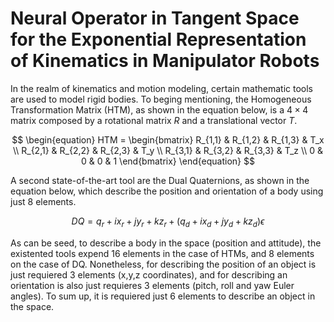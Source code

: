 # Neural Operator in Tangent Space for the Exponential Representation of Kinematics in Manipulator Robots

In the realm of kinematics and motion modeling, certain mathematic tools are used to model rigid bodies.
To beging mentioning, the Homogeneous Transformation Matrix (HTM), as shown in the equation below, is a $4\times4$ matrix composed by a rotational matrix $R$ and a translational vector $T$.

$$
\begin{equation}
HTM = \begin{bmatrix}
R_{1,1} & R_{1,2} & R_{1,3} & T_x \\
R_{2,1} & R_{2,2} & R_{2,3} & T_y \\
R_{3,1} & R_{3,2} & R_{3,3} & T_z \\
0 & 0 & 0 & 1
\end{bmatrix}
\end{equation}
$$

A second state-of-the-art tool are the Dual Quaternions, as shown in the equation below, which describe the position and orientation of a body using just 8 elements.

$$
\begin{equation}
DQ = q_r+ix_r+jy_r+kz_r+(q_d+ix_d+jy_d+kz_d)\epsilon
\end{equation}
$$

As can be seed, to describe a body in the space (position and attitude), the existented tools expend 16 elements in the case of HTMs, and 8 elements on the case of DQ. Nonetheless, for describing the position of an object is just requiered 3 elements (x,y,z coordinates), and for describing an orientation is also just requieres 3 elements (pitch, roll and yaw Euler angles). To sum up, it is requiered just 6 elements to describe an object in the space.   
